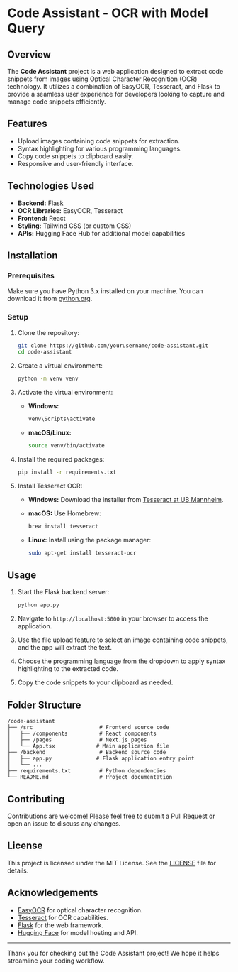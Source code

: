 # Code Assistant - OCR with Model Query

## Overview

The **Code Assistant** project is a web application designed to extract code snippets from images using Optical Character Recognition (OCR) technology. It utilizes a combination of EasyOCR, Tesseract, and Flask to provide a seamless user experience for developers looking to capture and manage code snippets efficiently.

## Features

- Upload images containing code snippets for extraction.
- Syntax highlighting for various programming languages.
- Copy code snippets to clipboard easily.
- Responsive and user-friendly interface.

## Technologies Used

- **Backend:** Flask
- **OCR Libraries:** EasyOCR, Tesseract
- **Frontend:** React
- **Styling:** Tailwind CSS (or custom CSS)
- **APIs:** Hugging Face Hub for additional model capabilities

## Installation

### Prerequisites

Make sure you have Python 3.x installed on your machine. You can download it from [python.org](https://www.python.org/downloads/).

### Setup

1. Clone the repository:

   ```bash
   git clone https://github.com/yourusername/code-assistant.git
   cd code-assistant
   ```

2. Create a virtual environment:

   ```bash
   python -m venv venv
   ```

3. Activate the virtual environment:

   - **Windows:**

     ```bash
     venv\Scripts\activate
     ```

   - **macOS/Linux:**

     ```bash
     source venv/bin/activate
     ```

4. Install the required packages:

   ```bash
   pip install -r requirements.txt
   ```

5. Install Tesseract OCR:

   - **Windows:** Download the installer from [Tesseract at UB Mannheim](https://github.com/UB-Mannheim/tesseract/wiki).
   - **macOS:** Use Homebrew:

     ```bash
     brew install tesseract
     ```

   - **Linux:** Install using the package manager:

     ```bash
     sudo apt-get install tesseract-ocr
     ```

## Usage

1. Start the Flask backend server:

   ```bash
   python app.py
   ```

2. Navigate to `http://localhost:5000` in your browser to access the application.

3. Use the file upload feature to select an image containing code snippets, and the app will extract the text.

4. Choose the programming language from the dropdown to apply syntax highlighting to the extracted code.

5. Copy the code snippets to your clipboard as needed.

## Folder Structure

```
/code-assistant
├── /src                     # Frontend source code
│   ├── /components          # React components
│   ├── /pages               # Next.js pages
│   └── App.tsx             # Main application file
├── /backend                 # Backend source code
│   ├── app.py              # Flask application entry point
│   └── ...
├── requirements.txt         # Python dependencies
└── README.md                # Project documentation
```

## Contributing

Contributions are welcome! Please feel free to submit a Pull Request or open an issue to discuss any changes.

## License

This project is licensed under the MIT License. See the [LICENSE](LICENSE) file for details.

## Acknowledgements

- [EasyOCR](https://github.com/JaidedAI/EasyOCR) for optical character recognition.
- [Tesseract](https://github.com/tesseract-ocr/tesseract) for OCR capabilities.
- [Flask](https://flask.palletsprojects.com/) for the web framework.
- [Hugging Face](https://huggingface.co/) for model hosting and API.

---

Thank you for checking out the Code Assistant project! We hope it helps streamline your coding workflow.
